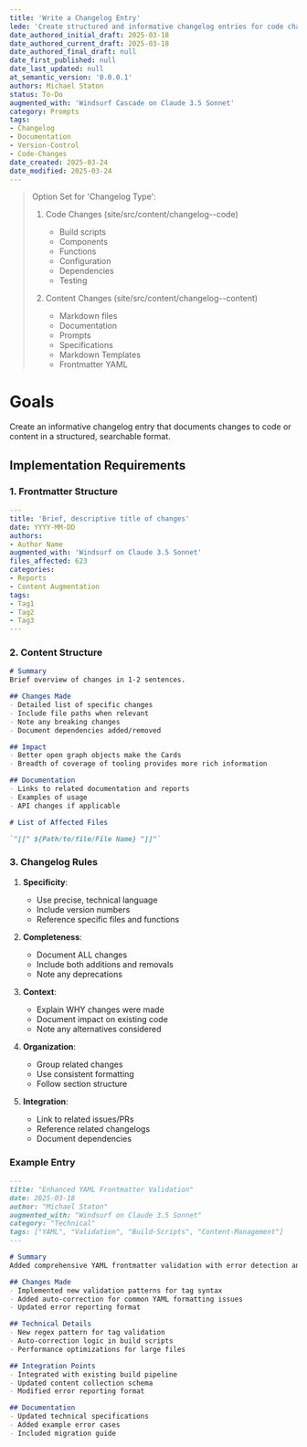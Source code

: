 ```yaml
---
title: 'Write a Changelog Entry'
lede: 'Create structured and informative changelog entries for code changes'
date_authored_initial_draft: 2025-03-18
date_authored_current_draft: 2025-03-18
date_authored_final_draft: null
date_first_published: null
date_last_updated: null
at_semantic_version: '0.0.0.1'
authors: Michael Staton
status: To-Do
augmented_with: 'Windsurf Cascade on Claude 3.5 Sonnet'
category: Prompts
tags:
- Changelog
- Documentation
- Version-Control
- Code-Changes
date_created: 2025-03-24
date_modified: 2025-03-24
---
```


> Option Set for 'Changelog Type':
> 1. Code Changes (site/src/content/changelog--code)
>    - Build scripts
>    - Components
>    - Functions
>    - Configuration
>    - Dependencies
>    - Testing
>
> 2. Content Changes (site/src/content/changelog--content)
>    - Markdown files
>    - Documentation
>    - Prompts
>    - Specifications
>    - Markdown Templates
>    - Frontmatter YAML

# Goals
Create an informative changelog entry that documents changes to code or content in a structured, searchable format.

## Implementation Requirements

### 1. Frontmatter Structure
```yaml
---
title: 'Brief, descriptive title of changes'
date: YYYY-MM-DD
authors: 
- Author Name
augmented_with: 'Windsurf on Claude 3.5 Sonnet'
files_affected: 623
categories: 
- Reports
- Content Augmentation
tags: 
- Tag1
- Tag2
- Tag3
---
```

### 2. Content Structure
```markdown
# Summary
Brief overview of changes in 1-2 sentences.

## Changes Made
- Detailed list of specific changes
- Include file paths when relevant
- Note any breaking changes
- Document dependencies added/removed

## Impact
- Better open graph objects make the Cards
- Breadth of coverage of tooling provides more rich information

## Documentation
- Links to related documentation and reports
- Examples of usage
- API changes if applicable

# List of Affected Files

`"[[" ${Path/to/file/File Name} "]]"`
```

### 3. Changelog Rules

1. **Specificity**:
   - Use precise, technical language
   - Include version numbers
   - Reference specific files and functions

2. **Completeness**:
   - Document ALL changes
   - Include both additions and removals
   - Note any deprecations

3. **Context**:
   - Explain WHY changes were made
   - Document impact on existing code
   - Note any alternatives considered

4. **Organization**:
   - Group related changes
   - Use consistent formatting
   - Follow section structure

5. **Integration**:
   - Link to related issues/PRs
   - Reference related changelogs
   - Document dependencies

### Example Entry
```markdown
---
title: "Enhanced YAML Frontmatter Validation"
date: 2025-03-18
author: "Michael Staton"
augmented_with: "Windsurf on Claude 3.5 Sonnet"
category: "Technical"
tags: ["YAML", "Validation", "Build-Scripts", "Content-Management"]
---

# Summary
Added comprehensive YAML frontmatter validation with error detection and auto-correction capabilities.

## Changes Made
- Implemented new validation patterns for tag syntax
- Added auto-correction for common YAML formatting issues
- Updated error reporting format

## Technical Details
- New regex pattern for tag validation
- Auto-correction logic in build scripts
- Performance optimizations for large files

## Integration Points
- Integrated with existing build pipeline
- Updated content collection schema
- Modified error reporting format

## Documentation
- Updated technical specifications
- Added example error cases
- Included migration guide